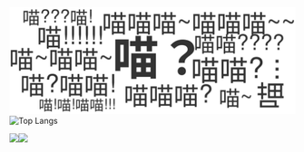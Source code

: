 ![miao.svg](https://raw.githubusercontent.com/LingMi-sama/LingMi-sama/master/miao.svg)
![Top Langs](https://github-readme-stats.vercel.app/api/top-langs/?username=LingMi-sama&theme=flag-india)

<span><img src="https://github-readme-stats.vercel.app/api/top-langs/?username=LingMi-sama&layout=compact" height=145/></span><span><img src="https://github-readme-stats.vercel.app/api?username=LingMi-sama&count_private=true&show_icons=true" height=145/></span>
